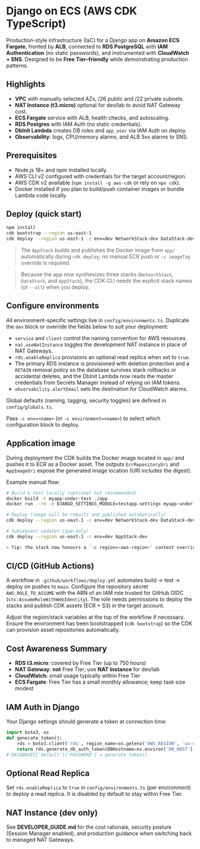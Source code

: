 # Django on ECS (AWS CDK TypeScript)

Production-style infrastructure (IaC) for a Django app on **Amazon ECS Fargate**, fronted by **ALB**, connected to **RDS PostgreSQL** with **IAM Authentication** (no static passwords), and instrumented with **CloudWatch + SNS**. Designed to be **Free Tier–friendly** while demonstrating production patterns.

## Highlights
- **VPC** with manually selected AZs, /26 public and /22 private subnets.
- **NAT Instance (t3.micro)** optional for dev/lab to avoid NAT Gateway cost.
- **ECS Fargate** service with ALB, health checks, and autoscaling.
- **RDS Postgres** with IAM Auth (no static credentials).
- **DbInit Lambda** creates DB roles and `app_user` via IAM Auth on deploy.
- **Observability**: logs, CPU/memory alarms, and ALB 5xx alarms to SNS.

## Prerequisites
- Node.js 18+ and npm installed locally.
- AWS CLI v2 configured with credentials for the target account/region.
- AWS CDK v2 available (`npm install -g aws-cdk` or rely on `npx cdk`).
- Docker installed if you plan to build/push container images or bundle Lambda code locally.

## Deploy (quick start)
```bash
npm install
cdk bootstrap --region us-east-1
cdk deploy --region us-east-1 -c env=dev NetworkStack-dev DataStack-dev AppStack-dev
```

> The `AppStack` builds and publishes the Docker image from `app/` automatically during `cdk deploy`; no manual ECR push or `-c imageTag` override is required.

> Because the app now synthesizes three stacks (`NetworkStack`, `DataStack`, and `AppStack`), the CDK CLI needs the explicit stack names (or `--all`) when you deploy.

## Configure environments
All environment-specific settings live in `config/environments.ts`. Duplicate the `dev` block or override the fields below to suit your deployment:
- `service` and `client` control the naming convention for AWS resources.
- `nat.useNatInstance` toggles the development NAT instance in place of NAT Gateways.
- `rds.enableReplica` provisions an optional read replica when set to `true`.
- The primary RDS instance is provisioned with deletion protection and a `RETAIN` removal policy so the database survives stack rollbacks or accidental deletes, and the DbInit Lambda now reads the master credentials from Secrets Manager instead of relying on IAM tokens.
- `observability.alertEmail` sets the destination for CloudWatch alarms.

Global defaults (naming, tagging, security toggles) are defined in `config/globals.ts`.

Pass `-c env=<name>` (or `-c environment=<name>`) to select which configuration block to deploy.

## Application image
During deployment the CDK builds the Docker image located in `app/` and pushes it to ECR as a Docker asset. The outputs `EcrRepositoryUri` and `AppImageUri` expose the generated image location (URI includes the digest).

Example manual flow:

```bash
# Build & test locally (optional but recommended)
docker build -t myapp-under-test ./app
docker run --rm -e DJANGO_SETTINGS_MODULE=testapp.settings myapp-under-test python manage.py test

# Deploy (image will be rebuilt and published automatically)
cdk deploy --region us-east-1 -c env=dev NetworkStack-dev DataStack-dev AppStack-dev

# Subsequent updates (app-only)
cdk deploy --region us-east-1 -c env=dev AppStack-dev

> Tip: the stack now honours a `-c region=<aws-region>` context override. Use it if you need to deploy an environment to a region different from the default defined in `config/environments.ts`.
```

## CI/CD (GitHub Actions)
A workflow in `.github/workflows/deploy.yml` automates build → test → deploy on pushes to `main`. Configure the repository secret `AWS_ROLE_TO_ASSUME` with the ARN of an IAM role trusted for GitHub OIDC (`sts:AssumeRoleWithWebIdentity`). The role needs permissions to deploy the stacks and publish CDK assets (ECR + S3) in the target account.

Adjust the region/stack variables at the top of the workflow if necessary. Ensure the environment has been bootstrapped (`cdk bootstrap`) so the CDK can provision asset repositories automatically.

## Cost Awareness Summary
- **RDS t3.micro**: covered by Free Tier (up to 750 hours)
- **NAT Gateway**: **not** Free Tier; use **NAT Instance** for dev/lab
- **CloudWatch**: small usage typically within Free Tier
- **ECS Fargate**: Free Tier has a small monthly allowance; keep task size modest

## IAM Auth in Django
Your Django settings should generate a token at connection time:
```python
import boto3, os
def generate_token():
    rds = boto3.client('rds', region_name=os.getenv('AWS_REGION', 'us-east-1'))
    return rds.generate_db_auth_token(DBHostname=os.environ['DB_HOST'], Port=5432, DBUsername=os.environ['DB_USER'])
# DATABASES['default']['PASSWORD'] = generate_token()
```

## Optional Read Replica
Set `rds.enableReplica` to `true` in `config/environments.ts` (per environment) to deploy a read replica. It is disabled by default to stay within Free Tier.

## NAT Instance (dev only)
See **DEVELOPER_GUIDE.md** for the cost rationale, security posture (Session Manager enabled), and production guidance when switching back to managed NAT Gateways.
